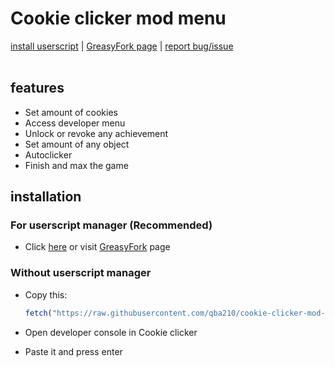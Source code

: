 # Cookie clicker mod menu
[install userscript](https://raw.githubusercontent.com/qba210/cookie-clicker-mod-menu/master/cookie-clicker-mod-menu.user.js) | [GreasyFork page](https://greasyfork.org/pl/scripts/449170-cookie-clicker-mod-menu) | [report bug/issue](https://github.com/qba210/cookie-clicker-mod-menu/issues)
\
&nbsp;

## features
- Set amount of cookies
- Access developer menu
- Unlock or revoke any achievement
- Set amount of any object
- Autoclicker
- Finish and max the game

## installation

### For userscript manager (Recommended)
- Click [here](https://raw.githubusercontent.com/qba210/cookie-clicker-mod-menu/master/cookie-clicker-mod-menu.user.js) or visit [GreasyFork](https://greasyfork.org/pl/scripts/449170-cookie-clicker-mod-menu) page

### Without userscript manager
- Copy this:

  ```js
  fetch("https://raw.githubusercontent.com/qba210/cookie-clicker-mod-menu/master/cookie-clicker-mod-menu.user.js").then((res) => res.text().then((mod-menu) => eval(mod-menu)))
  ```
- Open developer console in Cookie clicker
- Paste it and press enter
